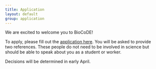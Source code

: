 ```yaml
---
title: Application
layout: default
group: application
---
```


We are excited to welcome you to BioCoDE! 


To apply, please fill out the [application here](https://redcap.vumc.org/surveys/?s=RAY7TR7HAE7Y3DL3). You will be asked to provide two references. These people do not need to be involved in science but should be able to speak about you as a student or worker.

Decisions will be determined in early April.

